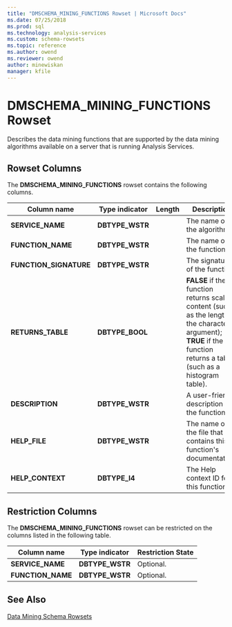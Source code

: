 ```yaml
---
title: "DMSCHEMA_MINING_FUNCTIONS Rowset | Microsoft Docs"
ms.date: 07/25/2018
ms.prod: sql
ms.technology: analysis-services
ms.custom: schema-rowsets
ms.topic: reference
ms.author: owend
ms.reviewer: owend
author: minewiskan
manager: kfile
---
```

# DMSCHEMA_MINING_FUNCTIONS Rowset

  Describes the data mining functions that are supported by the data mining algorithms available on a server that is running Analysis Services.  
  
## Rowset Columns  
 The **DMSCHEMA_MINING_FUNCTIONS** rowset contains the following columns.  
  
|Column name|Type indicator|Length|Description|  
|-----------------|--------------------|------------|-----------------|  
|**SERVICE_NAME**|**DBTYPE_WSTR**||The name of the algorithm.|  
|**FUNCTION_NAME**|**DBTYPE_WSTR**||The name of the function.|  
|**FUNCTION_SIGNATURE**|**DBTYPE_WSTR**||The signature of the function.|  
|**RETURNS_TABLE**|**DBTYPE_BOOL**||**FALSE** if the function returns scalar content (such as the length of the character argument); **TRUE** if the function returns a table (such as a histogram table).|  
|**DESCRIPTION**|**DBTYPE_WSTR**||A user-friendly description of the function.|  
|**HELP_FILE**|**DBTYPE_WSTR**||The name of the file that contains this function's documentation.|  
|**HELP_CONTEXT**|**DBTYPE_I4**||The Help context ID for this function.|  
  
## Restriction Columns  
 The **DMSCHEMA_MINING_FUNCTIONS** rowset can be restricted on the columns listed in the following table.  
  
|Column name|Type indicator|Restriction State|  
|-----------------|--------------------|-----------------------|  
|**SERVICE_NAME**|**DBTYPE_WSTR**|Optional.|  
|**FUNCTION_NAME**|**DBTYPE_WSTR**|Optional.|  
  
## See Also  
 [Data Mining Schema Rowsets](data-mining-schema-rowsets.md)  
  
  
